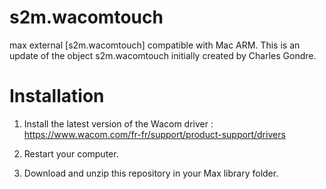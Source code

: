 # s2m.wacomtouch
max external [s2m.wacomtouch] compatible with Mac ARM. 
This is an update of the object s2m.wacomtouch initially created by Charles Gondre.

# Installation

1) Install the latest version of the Wacom driver : 
https://www.wacom.com/fr-fr/support/product-support/drivers

2) Restart your computer.

3) Download and unzip this repository in your Max library folder.
